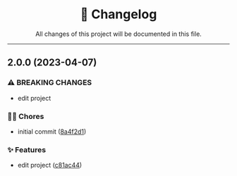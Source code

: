 <div align="center"><h1>📝 Changelog</h1><p>All changes of this project will be documented in this file.</p></div>

---

## 2.0.0 (2023-04-07)


### ⚠ BREAKING CHANGES

* edit project

### 👨‍💻 Chores

* initial commit ([8a4f2d1](https://github.com/rudemex/test-changelog/commit/8a4f2d1345be4b0e2db729046d51f3bd1284e316))


### ✨ Features

* edit project ([c81ac44](https://github.com/rudemex/test-changelog/commit/c81ac44a21c924e4e8e15c0f924e14944cb92c41))
